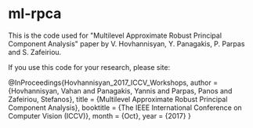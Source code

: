# ml-rpca
This is the code used for "Multilevel Approximate Robust Principal Component Analysis" paper by V. Hovhannisyan, Y. Panagakis, P. Parpas and S. Zafeiriou.

If you use this code for your research, please site:

@InProceedings{Hovhannisyan_2017_ICCV_Workshops,
 author = {Hovhannisyan, Vahan and Panagakis, Yannis and Parpas, Panos and Zafeiriou, Stefanos},
 title = {Multilevel Approximate Robust Principal Component Analysis},
 booktitle = {The IEEE International Conference on Computer Vision (ICCV)},
 month = {Oct},
 year = {2017}
}
